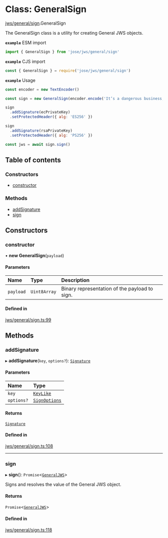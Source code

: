 # Class: GeneralSign

[jws/general/sign](../modules/jws_general_sign.md).GeneralSign

The GeneralSign class is a utility for creating General JWS objects.

**`example`** ESM import
```js
import { GeneralSign } from 'jose/jws/general/sign'
```

**`example`** CJS import
```js
const { GeneralSign } = require('jose/jws/general/sign')
```

**`example`** Usage
```js
const encoder = new TextEncoder()

const sign = new GeneralSign(encoder.encode('It’s a dangerous business, Frodo, going out your door.'))

sign
  .addSignature(ecPrivateKey)
  .setProtectedHeader({ alg: 'ES256' })

sign
  .addSignature(rsaPrivateKey)
  .setProtectedHeader({ alg: 'PS256' })

const jws = await sign.sign()
```

## Table of contents

### Constructors

- [constructor](jws_general_sign.generalsign.md#constructor)

### Methods

- [addSignature](jws_general_sign.generalsign.md#addsignature)
- [sign](jws_general_sign.generalsign.md#sign)

## Constructors

### constructor

• **new GeneralSign**(`payload`)

#### Parameters

| Name | Type | Description |
| :------ | :------ | :------ |
| `payload` | `Uint8Array` | Binary representation of the payload to sign. |

#### Defined in

[jws/general/sign.ts:99](https://github.com/panva/jose/blob/v3.14.0/src/jws/general/sign.ts#L99)

## Methods

### addSignature

▸ **addSignature**(`key`, `options?`): [`Signature`](../interfaces/jws_general_sign.signature.md)

#### Parameters

| Name | Type |
| :------ | :------ |
| `key` | [`KeyLike`](../types/types.keylike.md) |
| `options?` | [`SignOptions`](../interfaces/types.signoptions.md) |

#### Returns

[`Signature`](../interfaces/jws_general_sign.signature.md)

#### Defined in

[jws/general/sign.ts:108](https://github.com/panva/jose/blob/v3.14.0/src/jws/general/sign.ts#L108)

___

### sign

▸ **sign**(): `Promise`<[`GeneralJWS`](../interfaces/types.generaljws.md)\>

Signs and resolves the value of the General JWS object.

#### Returns

`Promise`<[`GeneralJWS`](../interfaces/types.generaljws.md)\>

#### Defined in

[jws/general/sign.ts:118](https://github.com/panva/jose/blob/v3.14.0/src/jws/general/sign.ts#L118)
